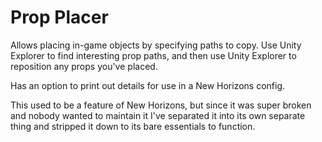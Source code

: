 # Prop Placer

Allows placing in-game objects by specifying paths to copy. Use Unity Explorer to find interesting prop paths, and then use Unity Explorer to reposition any props you've placed.

Has an option to print out details for use in a New Horizons config.

This used to be a feature of New Horizons, but since it was super broken and nobody wanted to maintain it I've separated it into its own separate thing and stripped it down to its bare essentials to function.
